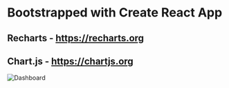 # Bootstrapped with Create React App
## Recharts - https://recharts.org
## Chart.js - https://chartjs.org
![Dashboard](https://user-images.githubusercontent.com/55620779/126631757-4a9d6480-094f-4c60-900b-675daf1e8738.jpeg)
